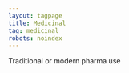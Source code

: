 ```yaml
---
layout: tagpage
title: Medicinal
tag: medicinal
robots: noindex
---
```


Traditional or modern pharma use
